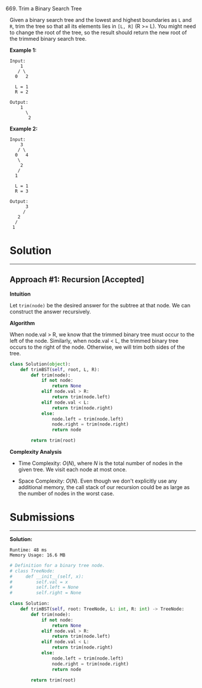 669. Trim a Binary Search Tree

Given a binary search tree and the lowest and highest boundaries as `L` and `R`, trim the tree so that all its elements lies in `[L, R]` (R >= L). You might need to change the root of the tree, so the result should return the new root of the trimmed binary search tree.

**Example 1:**
```
Input: 
    1
   / \
  0   2

  L = 1
  R = 2

Output: 
    1
      \
       2
```

**Example 2:**
```
Input: 
    3
   / \
  0   4
   \
    2
   /
  1

  L = 1
  R = 3

Output: 
      3
     / 
   2   
  /
 1
```

# Solution
---
## Approach #1: Recursion [Accepted]
**Intuition**

Let `trim(node)` be the desired answer for the subtree at that node. We can construct the answer recursively.

**Algorithm**

When $\text{node.val > R}$, we know that the trimmed binary tree must occur to the left of the node. Similarly, when $\text{node.val < L}$, the trimmed binary tree occurs to the right of the node. Otherwise, we will trim both sides of the tree.

```python
class Solution(object):
    def trimBST(self, root, L, R):
        def trim(node):
            if not node:
                return None
            elif node.val > R:
                return trim(node.left)
            elif node.val < L:
                return trim(node.right)
            else:
                node.left = trim(node.left)
                node.right = trim(node.right)
                return node

        return trim(root)
```

**Complexity Analysis**

* Time Complexity: $O(N)$, where $N$ is the total number of nodes in the given tree. We visit each node at most once.

* Space Complexity: $O(N)$. Even though we don't explicitly use any additional memory, the call stack of our recursion could be as large as the number of nodes in the worst case.

# Submissions
---
**Solution:**
```
Runtime: 48 ms
Memory Usage: 16.6 MB
```
```python
# Definition for a binary tree node.
# class TreeNode:
#     def __init__(self, x):
#         self.val = x
#         self.left = None
#         self.right = None

class Solution:
    def trimBST(self, root: TreeNode, L: int, R: int) -> TreeNode:
        def trim(node):
            if not node:
                return None
            elif node.val > R:
                return trim(node.left)
            elif node.val < L:
                return trim(node.right)
            else:
                node.left = trim(node.left)
                node.right = trim(node.right)
                return node

        return trim(root)
```